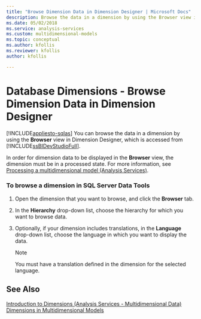 ```yaml
---
title: "Browse Dimension Data in Dimension Designer | Microsoft Docs"
description: Browse the data in a dimension by using the Browser view in Dimension Designer, which is accessed from SQL Server Data Tools.
ms.date: 05/02/2018
ms.service: analysis-services
ms.custom: multidimensional-models
ms.topic: conceptual
ms.author: kfollis
ms.reviewer: kfollis
author: kfollis

---
```

# Database Dimensions - Browse Dimension Data in Dimension Designer
[!INCLUDE[appliesto-sqlas](../includes/appliesto-sqlas.md)]
  You can browse the data in a dimension by using the **Browser** view in Dimension Designer, which is accessed from [!INCLUDE[ssBIDevStudioFull](../includes/ssbidevstudiofull-md.md)].  
  
 In order for dimension data to be displayed in the **Browser** view, the dimension must be in a processed state. For more information, see [Processing a multidimensional model &#40;Analysis Services&#41;](../../analysis-services/multidimensional-models/processing-a-multidimensional-model-analysis-services.md).  
  
### To browse a dimension in SQL Server Data Tools  
  
1.  Open the dimension that you want to browse, and click the **Browser** tab.  
  
2.  In the **Hierarchy** drop-down list, choose the hierarchy for which you want to browse data.  
  
3.  Optionally, if your dimension includes translations, in the **Language** drop-down list, choose the language in which you want to display the data.  
  
    > [!NOTE]  
    >  You must have a translation defined in the dimension for the selected language.  
  
## See Also  
 [Introduction to Dimensions &#40;Analysis Services - Multidimensional Data&#41;](../../analysis-services/multidimensional-models-olap-logical-dimension-objects/dimensions-introduction.md)   
 [Dimensions in Multidimensional Models](../../analysis-services/multidimensional-models/dimensions-in-multidimensional-models.md)  
  
  
